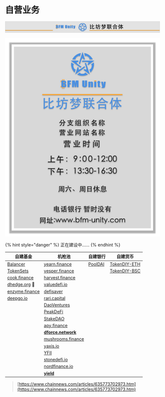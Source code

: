 # 自营业务

![](../../.gitbook/assets/银行牌匾.png)

![](../../.gitbook/assets/银行告示.png)

{% hint style="danger" %}
正在建设中……
{% endhint %}

| 自建基金                                     | 机枪池                                                          | 自建银行                                            | 自建货币                                                |
| ---------------------------------------- | ------------------------------------------------------------ | ----------------------------------------------- | --------------------------------------------------- |
| [Balancer](https://balancer.fi)          | [yearn.finance](https://yearn.finance)                       | [PoolDAI](https://zeframlou.github.io/pooldai/) | [TokenDIY-ETH](http://tokendiy.defiplot.com/#/)     |
| [TokenSets](https://www.tokensets.com)   | [vesper.finance](https://vesper.finance)                     |                                                 | [TokenDIY-BSC](http://bsc.tokendiy.defiplot.com/#/) |
| [cook.finance](https://www.cook.finance) | [harvest.finance](https://harvest.finance)                   |                                                 |                                                     |
| [dhedge.org](https://www.dhedge.org) 🚩  | [valuedefi.io](https://valuedefi.io)                         |                                                 |                                                     |
| [enzyme.finance](https://enzyme.finance) | [defisaver](https://app.defisaver.com)                       |                                                 |                                                     |
| [deepgo.io](https://deepgo.io)           | [rari.capital](https://rari.capital)                         |                                                 |                                                     |
|                                          | [DaoVentures](https://beta.daoventures.co/invest)            |                                                 |                                                     |
|                                          | [PeakDeFi](https://peakdefi.com)                             |                                                 |                                                     |
|                                          | [StakeDAO](https://stakedao.org)                             |                                                 |                                                     |
|                                          | [apy.finance](https://apy.finance)                           |                                                 |                                                     |
|                                          | ****[**dforce.network**](https://markets.dforce.network)**** |                                                 |                                                     |
|                                          | [mushrooms.finance](https://mushrooms.finance)               |                                                 |                                                     |
|                                          | [yaxis.io](https://www.yaxis.io)                             |                                                 |                                                     |
|                                          | [YFII](https://dfi.money/#/)                                 |                                                 |                                                     |
|                                          | [stonedefi.io](https://www.stonedefi.io)                     |                                                 |                                                     |
|                                          | [nordfinance.io](https://app.nordfinance.io)                 |                                                 |                                                     |
|                                          | ****[**yield**](https://www.yield.app)****                   |                                                 |                                                     |

> [https://www.chainnews.com/articles/635773702973.htm](https://www.chainnews.com/articles/635773702973.htm)

